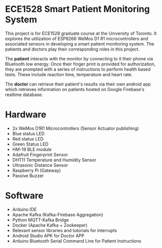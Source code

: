 # ECE1528 Smart Patient Monitoring System

This project is for ECE1528 graduate course at the University of Toronto.
It explores the utilization of ESP8266 WeMos D1 R1 microcontrollers and associated sensors in developing a smart patient monitoring system. The patients and doctors play their corresponding roles in this project.

The **patient** interacts with the monitor by connecting to it their phone via Bluetooth low energy. Once their finger print is provided for authorization, they are prompted with a series of instructions to perform health based tests. These include reaction time, temperature and heart rate.

The **doctor** can retrieve their patient's results via their own android app which retrieves information on patients hosted on Google Firebase's realtime database.

# Hardware
 - 2x WeMos D1R1 Microcontrollers (Sensor Actuator publishing)
 -  Blue status LED
 - Red status LED
 - Green Status LED
 - HM-19 BLE module
 - Adafruit Fingerprint Sensor
 - DHT11 Temperature and Humidity Sensor
 - Ultrasonic Distance Sensor
 - Raspberry Pi (Gateway)
 - Passive Buzzer

# Software
 - Arduino IDE
 - Apache Kafka (Kafka-Firebase Aggregation)
 - Python MQTT-Kafka Bridge
 - Docker (Apache Kafka + Zookeeper)
 - Relevant sensor libraries and tutorials for interrupts
 - Android Studio APK for Doctor APP
 - Arduino Bluetooth Serial Command Line for Patient Instructions

